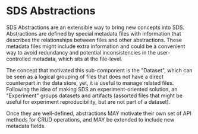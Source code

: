 # SDS Abstractions

SDS Abstractions are an extensible way to bring new concepts into SDS. Abstractions are defined by special metadata files with information that describes the relationships between files and other abstractions. These metadata files might include extra information and could be a convenient way to avoid redundancy and potential inconsistencies in the user-controlled metadata, which sits at the file-level.

The concept that motivated this sub-component is the "Dataset", which can be seen as a logical grouping of files that does not have a direct counterpart in the data store, yet, it is useful to manage related files. Following the idea of making SDS an experiment-oriented solution, an "Experiment" groups datasets and artifacts (assorted files that might be useful for experiment reproducibility, but are not part of a dataset).

Once they are well-defined, abstractions MAY motivate their own set of API methods for CRUD operations, and MAY be extended to include new metadata fields.
